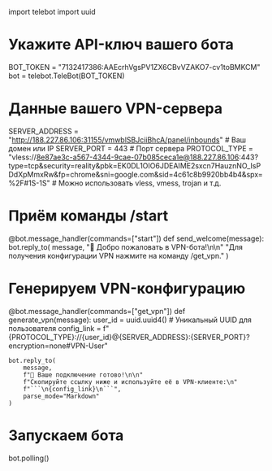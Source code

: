 import telebot
import uuid

# Укажите API-ключ вашего бота
BOT_TOKEN = "7132417386:AAEcrhVgsPV1ZX6CBvVZAKO7-cv1toBMKCM"
bot = telebot.TeleBot(BOT_TOKEN)

# Данные вашего VPN-сервера
SERVER_ADDRESS = "http://188.227.86.106:31155/vmwblSBJciiBhcA/panel/inbounds"  # Ваш домен или IP
SERVER_PORT = 443  # Порт сервера
PROTOCOL_TYPE = "vless://8e87ae3c-a567-4344-9cae-07b085ceca1e@188.227.86.106:443?type=tcp&security=reality&pbk=EK0DL1OIO6JDEAIME2sxcn7HauznNO_IsPDdXpMmxRw&fp=chrome&sni=google.com&sid=4c61c8b9920bb4b4&spx=%2F#1S-1S"  # Можно использовать vless, vmess, trojan и т.д.

# Приём команды /start
@bot.message_handler(commands=["start"])
def send_welcome(message):
    bot.reply_to(
        message,
        "👋 Добро пожаловать в VPN-бота!\n\n"
        "Для получения конфигурации VPN нажмите на команду /get_vpn."
    )

# Генерируем VPN-конфигурацию
@bot.message_handler(commands=["get_vpn"])
def generate_vpn(message):
    user_id = uuid.uuid4()  # Уникальный UUID для пользователя
    config_link = f"{PROTOCOL_TYPE}://{user_id}@{SERVER_ADDRESS}:{SERVER_PORT}?encryption=none#VPN-User"
    
    bot.reply_to(
        message,
        f"🎉 Ваше подключение готово!\n\n"
        f"Скопируйте ссылку ниже и используйте её в VPN-клиенте:\n"
        f"```\n{config_link}\n```",
        parse_mode="Markdown"
    )

# Запускаем бота
bot.polling()


